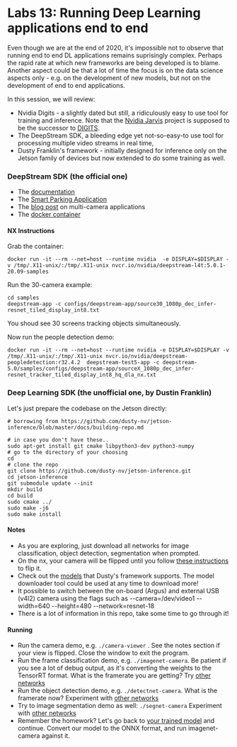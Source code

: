 # Labs 13: Running Deep Learning applications end to end
Even though we are at the end of 2020, it's impossible not to observe that running end to end DL applications remains suprisingly complex. Perhaps the rapid rate at which new frameworks are being developed is to blame.  Another aspect could be that a lot of time the focus is on the data science aspects only - e.g. on the development of new models, but not on the development of end to end applications. 

In this session, we will review:
* Nvidia Digits - a slightly dated but still, a ridiculously easy to use tool for training and inference.  Note that the [Nvidia Jarvis](https://developer.nvidia.com/nvidia-jarvis) project is supposed to be the successor to [DIGITS](https://developer.nvidia.com/digits).
* The DeepStream SDK, a bleeding edge yet not-so-easy-to use tool for processing multiple video streams in real time, 
* Dusty Franklin's framework - initially designed for inference only on the Jetson family of devices but now extended to do some training as well.


### DeepStream SDK (the official one)
* The [documentation](https://developer.nvidia.com/deepstream-sdk)
* The [Smart Parking Application](https://github.com/NVIDIA-AI-IOT/deepstream_360_d_smart_parking_application/tree/master/perception_docker)
* The [blog post](https://devblogs.nvidia.com/multi-camera-large-scale-iva-deepstream-sdk/) on multi-camera applications
* The [docker container](https://ngc.nvidia.com/catalog/containers/nvidia:deepstream-l4t)
#### NX Instructions
Grab the container:
```
docker run -it --rm --net=host --runtime nvidia  -e DISPLAY=$DISPLAY -v /tmp/.X11-unix/:/tmp/.X11-unix nvcr.io/nvidia/deepstream-l4t:5.0.1-20.09-samples
```
Run the 30-camera example:
```
cd samples
deepstream-app -c configs/deepstream-app/source30_1080p_dec_infer-resnet_tiled_display_int8.txt
```
You shoud see 30 screens tracking objects simultaneously.

Now run the people detection demo:
```
docker run -it --rm --net=host --runtime nvidia -e DISPLAY=$DISPLAY -v /tmp/.X11-unix/:/tmp/.X11-unix nvcr.io/nvidia/deepstream-peopledetection:r32.4.2  deepstream-test5-app -c deepstream-5.0/samples/configs/deepstream-app/sourceX_1080p_dec_infer-resnet_tracker_tiled_display_int8_hq_dla_nx.txt
```

### Deep Learning SDK (the unofficial one, by Dustin Franklin)
Let's just prepare the codebase on the Jetson directly:
```
# borrowing from https://github.com/dusty-nv/jetson-inference/blob/master/docs/building-repo.md

# in case you don't have these.. 
sudo apt-get install git cmake libpython3-dev python3-numpy 
# go to the directory of your choosing
cd 
# clone the repo
git clone https://github.com/dusty-nv/jetson-inference.git
cd jetson-inference
git submodule update --init
mkdir build
cd build
sudo cmake ../
sudo make -j6
sudo make install
```


#### Notes
* As you are exploring, just download all networks for image classification, object detection, segmentation when prompted.
* On the nx, your camera will be flipped until you follow [these instructions](https://devtalk.nvidia.com/default/topic/1023180/jetson-tx2/imagenet-camera-gets-reverse-orientation-image-on-tx2-with-tr2-1/2) to flip it.
* Check out the [models](https://github.com/dusty-nv/jetson-inference#pre-trained-models) that Dusty's framework supports. The model downloader tool could be used at any time to download more!
* It possible to switch between the on-board (Argus) and external USB (v4l2) camera using the flags such as --camera=/dev/video1 --width=640 --height=480 --network=resnet-18 
* There is a lot of information in this repo, take some time to go through it!

#### Running
* Run the camera demo, e.g. ```./camera-viewer``` . See the notes section if your view is flipped. Close the window to exit the program.
* Run the frame classification demo, e.g. ```./imagenet-camera```.  Be patient if you see a lot of debug output, as it's converting the weights to the TensorRT format.  What is the framerate you are getting? Try [other networks](https://github.com/dusty-nv/jetson-inference/blob/master/docs/imagenet-camera.md)
* Run the object detection demo, e.g. ```./detectnet-camera```. What is the framerate now?  Experiment with [other networks](https://github.com/dusty-nv/jetson-inference/blob/master/docs/detectnet-camera-2.md)
* Try to image segmentation demo as well: ```./segnet-camera``` Experiment with [other networks](https://github.com/dusty-nv/jetson-inference/blob/master/docs/segnet-console.md)
* Remember the homework? Let's go back to [your trained model](https://github.com/dusty-nv/jetson-inference/blob/7e81381a96c1ac5f57f1728afbfdec7f1bfeffc2/docs/pytorch-plants.md) and continue. Convert our model to the ONNX format, and run imagenet-camera against it. 


